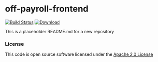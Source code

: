 # off-payroll-frontend

[![Build Status](https://travis-ci.org/hmrc/off-payroll-frontend.svg)](https://travis-ci.org/hmrc/off-payroll-frontend) [ ![Download](https://api.bintray.com/packages/hmrc/releases/off-payroll-frontend/images/download.svg) ](https://bintray.com/hmrc/releases/off-payroll-frontend/_latestVersion)

This is a placeholder README.md for a new repository

### License

This code is open source software licensed under the [Apache 2.0 License]("http://www.apache.org/licenses/LICENSE-2.0.html")